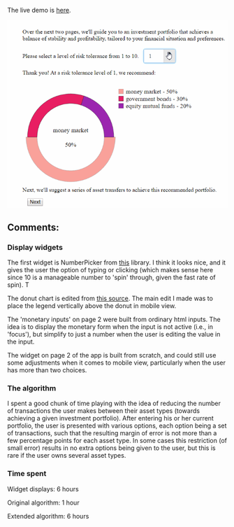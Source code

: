 The live demo is [here](https://robs-other-acct.github.io/donut-chart/).

![](take1.gif)

## Comments: 

### Display widgets

The first widget is NumberPicker from [this](http://jquense.github.io/react-widgets/api/NumberPicker/) library. I think it looks nice, and it gives the user the option of typing or clicking (which makes sense here since 10 is a manageable number to 'spin' through, given the fast rate of spin). T

The donut chart is edited from [this source](https://www.npmjs.com/package/react-donut-chart). The main edit I made was to place the legend vertically above the donut in mobile view.

The 'monetary inputs' on page 2 were built from ordinary html inputs. The idea is to display the monetary form when the input is not active (i.e., in 'focus'), but simplify to just a number when the user is editing the value in the input.

The widget on page 2 of the app is built from scratch, and could still use some adjustments when it comes to mobile view, particularly when the user has more than two choices.

### The algorithm

I spent a good chunk of time playing with the idea of reducing the number of transactions the user makes between their asset types (towards achieving a given investment portfolio). After entering his or her current portfolio, the user is presented with various options, each option being a set of transactions, such that the resulting margin of error is not more than a few percentage points for each asset type. In some cases this restriction (of small error) results in no extra options being given to the user, but this is rare if the user owns several asset types. 

### Time spent

Widget displays: 6 hours

Original algorithm: 1 hour

Extended algorithm: 6 hours


